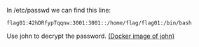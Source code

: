 In /etc/passwd we can find this line:

```
flag01:42hDRfypTqqnw:3001:3001::/home/flag/flag01:/bin/bash
```

Use john to decrypt the password.
[(Docker image of john)](https://hub.docker.com/r/phocean/john_the_ripper_jumbo)
